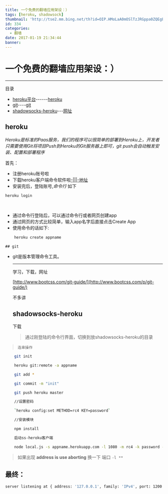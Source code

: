 ```yaml
---
title: 一个免费的翻墙应用架设：）
tags: [heroku, shadowsock]
thumbnail: 'http://tse2.mm.bing.net/th?id=OIP.HMoLaA0mOSlTzJRGppa0ZQEgEs&pid=15.1'
id: 334
categories:
  - 翻墙
date: 2017-01-19 21:34:44
banner:
---
```


# 一个免费的翻墙应用架设：）

* * *

目录

*   [heroku平台](#heroku)------[heroku](https://signup.heroku.com/)
*   [git](#git)----[git](https://git-scm.com/)
*   [shadowsocks-heroku](#shadowsocks-heroku)---[网址](https://github.com/mrluanma/shadowsocks-heroku)

<!-- more -->

##

## heroku

_Heroku是标准的Paas服务，我们的程序可以很简单的部署到Heroku上，开发者只需要使用Git将项目Push到Heroku的Git服务器上即可，git push会自动触发安装、配置和部署程序_

首先：

*   注册heroku账号啦
*   下载heroku客户端命令软件啦[-|||-地址](https://devcenter.heroku.com/articles/heroku-command-line)
*   安装完后，登陆账号,_命令行_ 如下

``` bash
heroku login
```

&nbsp;

*   通过命令行登陆后，可以通过命令行或者网页创建app
*   通过网页的方式比较简单，输入app名字后直接点击Create App
*   使用命令的话如下:

``` bash
    heroku create appname
```

    ## git

*   git是版本管理命令工具。

    * * *

    学习，下载，网址

    [http://www.bootcss.com/git-guide/](http://www.bootcss.com/p/git-guide/)

    不多讲

    ## shadowsocks-heroku

    下载

    > 通过刚登陆的命令行界面，切换到放shadowsocks-heroku的目录
>
>     连串操作

``` bash
    git init

    heroku git:remote -a appname

    git add *

    git commit -m "init"

    git push heroku master

    //设置密码

    `heroku config:set METHOD=rc4 KEY=password`

    //安装模块

    npm install

    启动ss-heroku客户端

    node local.js -s appname.herokuapp.com -l 1080 -m rc4 -k password -r 80

```

> 如果出现 **address is use aborting**
> 换一下 端口 `-l **`

## 最终：

 ``` bash
 server listening at { address: '127.0.0.1', family: 'IPv4', port: 1200 }
 ```

&nbsp;
